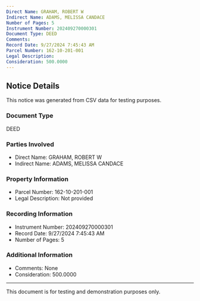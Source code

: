 ```yaml
---
Direct Name: GRAHAM, ROBERT W
Indirect Name: ADAMS, MELISSA CANDACE
Number of Pages: 5
Instrument Number: 202409270000301
Document Type: DEED
Comments: 
Record Date: 9/27/2024 7:45:43 AM
Parcel Number: 162-10-201-001
Legal Description: 
Consideration: 500.0000
---
```


## Notice Details

This notice was generated from CSV data for testing purposes.

### Document Type
DEED

### Parties Involved
- Direct Name: GRAHAM, ROBERT W
- Indirect Name: ADAMS, MELISSA CANDACE

### Property Information
- Parcel Number: 162-10-201-001
- Legal Description: Not provided

### Recording Information
- Instrument Number: 202409270000301
- Record Date: 9/27/2024 7:45:43 AM
- Number of Pages: 5

### Additional Information
- Comments: None
- Consideration: 500.0000

---

This document is for testing and demonstration purposes only.

